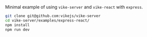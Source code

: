 Minimal example of using `vike-server` and `vike-react` with `express`.

```bash
git clone git@github.com:vikejs/vike-server
cd vike-server/examples/express-react/
npm install
npm run dev
```
